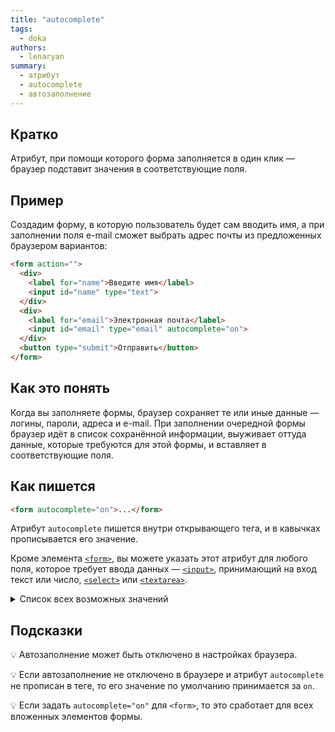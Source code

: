 ```yaml
---
title: "autocomplete"
tags:
  - doka
authors:
  - lenaryan
summary:
  - атрибут
  - autocomplete
  - автозаполнение
---
```


## Кратко

Атрибут, при помощи которого форма заполняется в один клик — браузер подставит значения в соответствующие поля.

## Пример

Создадим форму, в которую пользователь будет сам вводить имя, а при заполнении поля e-mail сможет выбрать адрес почты из предложенных браузером вариантов:

```html
<form action="">
  <div>
    <label for="name">Введите имя</label>
    <input id="name" type="text">
  </div>
  <div>
    <label for="email">Электронная почта</label>
    <input id="email" type="email" autocomplete="on">
  </div>
  <button type="submit">Отправить</button>
</form>
```

## Как это понять

Когда вы заполняете формы, браузер сохраняет те или иные данные — логины, пароли, адреса и e-mail. При заполнении очередной формы браузер идёт в список сохранённой информации, выуживает оттуда данные, которые требуются для этой формы, и вставляет в соответствующие поля.

## Как пишется

```html
<form autocomplete="on">...</form>
```

Атрибут `autocomplete` пишется внутри открывающего тега, и в кавычках прописывается его значение.

Кроме элемента [`<form>`](/html/form), вы можете указать этот атрибут для любого поля, которое требует ввода данных — [`<input>`](/html/input), принимающий на вход текст или число, [`<select>`](/html/select) или [`<textarea>`](/html/textarea).

<details>
    <summary>Список всех возможных значений</summary>

- `autocomplete` — позволяет вводить данные разного вида в зависимости от значения атрибута. Ниже приведены возможные значения в алфавитном порядке.
- `additional-name` — второе имя (для стран, где дают два имени).
- `address-level1` — административная единица первого уровня. Обычно это название области, региона или штата.
- `address-level2` — административная единица второго уровня. В странах с двумя уровнями это чаще всего название населённого пункта.
- `address-level3` — административная единица третьего уровня.
- `address-level4` — административная единица четвёртого уровня, если адрес её содержит.
- `address-line1`, `address-line2`, `address-line3` — отдельные строки для адресов, которые используются, если нет поля со значением `street-address`.
- `bday` — полная дата рождения.
- `bday-day` — день рождения (число).
- `bday-month` — месяц рождения.
- `bday-year` — год рождения.
- `cc-additional-name` — второе имя, как на банковской карте (для стран, где дают два имени).
- `cc-csc` — код безопасности (три цифры на обороте карты).
- `cc-exp` — месяц и год окончания срока действия карты.
- `cc-exp-month` — месяц окончания срока действия карты.
- `cc-exp-year` — год окончания срока действия карты.
- `cc-family-name` — фамилия, как на банковской карте.
- `cc-given-name` — имя (в странах, где дают два имени, это первое имя), как на банковской карте.
- `cc-name` — полное имя в том виде, как оно указано на банковской карте.
- `cc-number` — номер банковской карты или счёта.
- `cc-type` — платёжная система.
- `country` — код страны.
- `country-name` — страна.
- `current-password` — текущий пароль пользователя.
- `email` — адрес электронной почты.
- `family-name` — фамилия.
- `given-name` — имя (в странах, где дают два имени, это первое имя).
- `honorific-prefix` — звание или префикс для уважительного обращения, например, «Mrs.», «Mr.», «Miss», «Ms.», «Dr.», «Mlle.».
- `honorific-suffix` — окончание имени, например, «Jr.», «B.Sc.», «PhD.», «IV», «мл.».
- `impp` - url для доступа к протоколу обмена мгновенными сообщениями, например, "xmpp:username@example.net".
- `language` — язык в формате языкового тега, определённого BCP 47.
- `name` — полное имя.
- `new-password` — новый пароль.
- `nickname` — никнейм.
- `off` — отключает автозаполнение.
- `on` — значение по умолчанию; разрешает автозаполнение.
- `one-time-code` — одноразовый код для верификации пользователя.
- `organization` — название организации.
- `organization-title` — профессия или должность в организации.
- `photo` - url-адрес изображения.
- `postal-code` — почтовый индекс.
- `sex` — пол или гендер.
- `street-address` — адрес, начиная с улицы. Не должен содержать название города, страны и индекс.
- `tel` — полный номер телефона, включая код страны.
- `tel-area-code` — телефонный код региона страны.
- `tel-country-code` — телефонный код страны.
- `tel-extension` — добавочный номер.
- `tel-local` — номер телефона без кодов страны и региона.
- `tel-local-prefix` — номер локальной АТС.
- `tel-local-suffix` — номер абонента внутри сети АТС.
- `tel-national` — номер телефона без кода страны.
- `transaction-amount` — сумма перевода.
- `transaction-currency` — валюта перевода.
- `username` — имя пользователя или название аккаунта.
- `url` — url-адрес сайта.

</details>

## Подсказки

💡 Автозаполнение может быть отключено в настройках браузера.

💡 Если автозаполнение не отключено в браузере и атрибут `autocomplete` не прописан в теге, то его значение по умолчанию принимается за `on`.

💡 Если задать `autocomplete="on"` для `<form>`, то это сработает для всех вложенных элементов формы.

